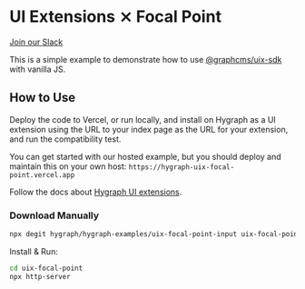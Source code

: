 # UI Extensions ⨯ Focal Point

[Join our Slack](https://slack.hygraph.com)

This is a simple example to demonstrate how to use [@graphcms/uix-sdk](https://github.com/hygraph/uix-sdk/) with vanilla JS.

## How to Use

Deploy the code to Vercel, or run locally, and install on Hygraph as a UI extension using the URL to your index page as the URL for your extension, and run the compatibility test.

You can get started with our hosted example, but you should deploy and maintain this on your own host: `https://hygraph-uix-focal-point.vercel.app`

Follow the docs about [Hygraph UI extensions](https://hygraph.com/docs/ui-extensions).

### Download Manually

```bash
npx degit hygraph/hygraph-examples/uix-focal-point-input uix-focal-point-input
```

Install & Run:

```bash
cd uix-focal-point
npx http-server
```
